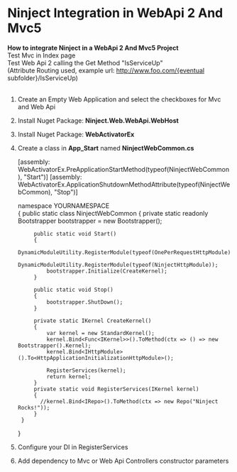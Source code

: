 # Ninject Integration in WebApi 2 And Mvc5

**How to integrate Ninject in a WebApi 2 And Mvc5 Project**
<br>Test Mvc in Index page
<br>Test Web Api 2 calling the Get Method "IsServiceUp"
<br>(Attribute Routing used, example url: http://www.foo.com/{eventual subfolder}/IsServiceUp)
<br><br>
1. Create an Empty Web Application and select the checkboxes for Mvc and Web Api
2. Install Nuget Package: **Ninject.Web.WebApi.WebHost**
3. Install Nuget Package: **WebActivatorEx**
4. Create a class in **App_Start** named **NinjectWebCommon.cs**

    [assembly: WebActivatorEx.PreApplicationStartMethod(typeof(NinjectWebCommon), "Start")]
    [assembly: WebActivatorEx.ApplicationShutdownMethodAttribute(typeof(NinjectWebCommon), "Stop")]

    namespace YOURNAMESPACE<br>
    {
        public static class NinjectWebCommon
        {
            private static readonly Bootstrapper bootstrapper = new Bootstrapper();

            public static void Start()
            {
                DynamicModuleUtility.RegisterModule(typeof(OnePerRequestHttpModule));
                DynamicModuleUtility.RegisterModule(typeof(NinjectHttpModule));
                bootstrapper.Initialize(CreateKernel);
            }

            public static void Stop()
            {
                bootstrapper.ShutDown();
            }

            private static IKernel CreateKernel()
            {
                var kernel = new StandardKernel();
                kernel.Bind<Func<IKernel>>().ToMethod(ctx => () => new Bootstrapper().Kernel);
                kernel.Bind<IHttpModule>().To<HttpApplicationInitializationHttpModule>();

                RegisterServices(kernel);
                return kernel;
            }
            private static void RegisterServices(IKernel kernel)
            {
              //kernel.Bind<IRepo>().ToMethod(ctx => new Repo("Ninject Rocks!"));
            }
        }
    }
5. Configure your DI in RegisterServices
6. Add dependency to Mvc or Web Api Controllers constructor parameters
